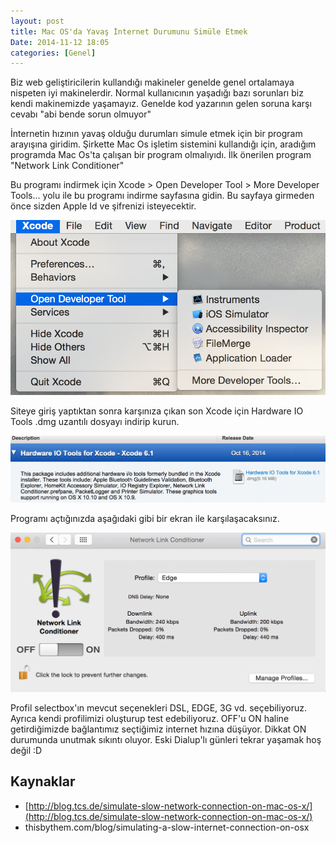 ```yaml
---
layout: post
title: Mac OS'da Yavaş İnternet Durumunu Simüle Etmek
Date: 2014-11-12 18:05
categories: [Genel]
---
```


Biz web geliştiricilerin kullandığı makineler genelde genel ortalamaya nispeten iyi makinelerdir. Normal kullanıcının yaşadığı bazı sorunları biz kendi makinemizde yaşamayız. Genelde kod yazarının gelen soruna karşı cevabı "abi bende sorun olmuyor"

İnternetin hızının yavaş olduğu durumları simule etmek için bir program arayışına giridim. Şirkette Mac Os işletim sistemini kullandığı için, aradığım programda Mac Os'ta çalışan bir program olmalıyıdı. İlk önerilen program "Network Link Conditioner" 

Bu programı indirmek için Xcode > Open Developer Tool > More Developer Tools... yolu ile bu programı indirme sayfasına gidin. Bu sayfaya girmeden önce sizden Apple Id ve şifrenizi isteyecektir. 

![ncl01][ncl01]

Siteye giriş yaptıktan sonra karşınıza çıkan son Xcode için Hardware IO Tools .dmg uzantılı dosyayı indirip kurun.

![ncl02][ncl02]

Programı açtığınızda aşağıdaki gibi bir ekran ile karşılaşacaksınız. 

![ncl03][ncl03]

Profil selectbox'ın mevcut seçenekleri DSL, EDGE, 3G vd. seçebiliyoruz. Ayrıca kendi profilimizi oluşturup test edebiliyoruz. OFF'u ON haline getirdiğimizde bağlantımız seçtiğimiz internet hızına düşüyor. Dikkat ON durumunda unutmak sıkıntı oluyor. Eski Dialup'lı günleri tekrar yaşamak hoş değil :D


## Kaynaklar

 - [http://blog.tcs.de/simulate-slow-network-connection-on-mac-os-x/](http://blog.tcs.de/simulate-slow-network-connection-on-mac-os-x/)
 - thisbythem.com/blog/simulating-a-slow-internet-connection-on-osx


[ncl01]: /images/ncl_01.png
[ncl02]: /images/ncl_02.png
[ncl03]: /images/ncl_03.png